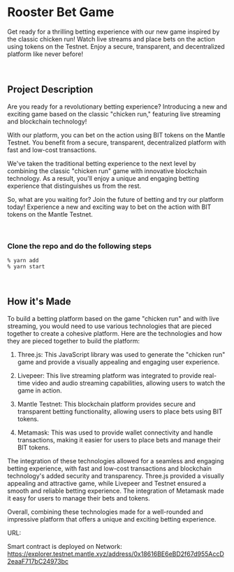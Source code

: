 # Rooster Bet Game
Get ready for a thrilling betting experience with our new game inspired by the classic chicken run! Watch live streams and place bets on the action using tokens on the Testnet. Enjoy a secure, transparent, and decentralized platform like never before!

<br>

## Project Description
Are you ready for a revolutionary betting experience? Introducing a new and exciting game based on the classic "chicken run," featuring live streaming and blockchain technology!

With our platform, you can bet on the action using BIT tokens on the Mantle Testnet. You benefit from a secure, transparent, decentralized platform with fast and low-cost transactions.

We've taken the traditional betting experience to the next level by combining the classic "chicken run" game with innovative blockchain technology. As a result, you'll enjoy a unique and engaging betting experience that distinguishes us from the rest.

So, what are you waiting for? Join the future of betting and try our platform today! Experience a new and exciting way to bet on the action with BIT tokens on the Mantle Testnet.

<br>

### Clone the repo and do the following steps

```
% yarn add
% yarn start
```

<br>

## How it's Made
To build a betting platform based on the game "chicken run" and with live streaming, you would need to use various technologies that are pieced together to create a cohesive platform. Here are the technologies and how they are pieced together to build the platform:

1. Three.js: This JavaScript library was used to generate the "chicken run" game and provide a visually appealing and engaging user experience.

2. Livepeer: This live streaming platform was integrated to provide real-time video and audio streaming capabilities, allowing users to watch the game in action.

3. Mantle Testnet: This blockchain platform provides secure and transparent betting functionality, allowing users to place bets using BIT tokens.

4. Metamask: This was used to provide wallet connectivity and handle transactions, making it easier for users to place bets and manage their BIT tokens.

The integration of these technologies allowed for a seamless and engaging betting experience, with fast and low-cost transactions and blockchain technology's added security and transparency. Three.js provided a visually appealing and attractive game, while Livepeer and Testnet ensured a smooth and reliable betting experience. The integration of Metamask made it easy for users to manage their bets and tokens.

Overall, combining these technologies made for a well-rounded and impressive platform that offers a unique and exciting betting experience. 

URL: 

Smart contract is deployed on Network: https://explorer.testnet.mantle.xyz/address/0x18616BE6eBD2f67d955AccD2eaaF717bC24973bc
 
